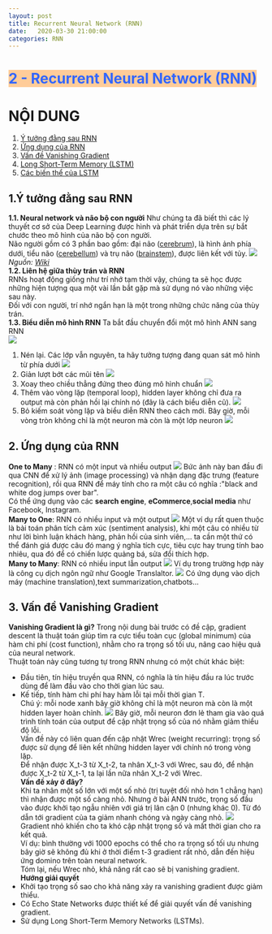 ```yaml
---
layout: post
title: Recurrent Neural Network (RNN) 
date:   2020-03-30 21:00:00
categories: RNN
---
```

<h1 style="text-align: justify;"><span style="color: #3366ff; background-color: #ffcc99;"><strong>2 - Recurrent Neural Network (RNN)</strong></span></h1>  

# NỘI DUNG
1. [Ý tưởng đằng sau RNN](#1)
2. [Ứng dụng của RNN](#2)
3. [Vấn đề Vanishing Gradient ](#3)  
4. [Long Short-Term Memory (LSTM)](#4)
5. [Các biến thể của LSTM](#5)


## 1.Ý tưởng đằng sau RNN <a name="1"></a>  
__1.1. Neural network và não bộ con người__
 Như chúng ta đã biết thì các lý thuyết cơ sở của Deep Learning được hình và phát triển dựa trên sự bắt chước theo mô hình của não bộ con người.<br>
 Não người gồm có 3 phần bao gồm: đại não ([cerebrum](https://en.wikipedia.org/wiki/Cerebrum)), là hình ảnh phía dưới, tiểu não ([cerebellum](https://en.wikipedia.org/wiki/Cerebellum)) và trụ não ([brainstem](https://en.wikipedia.org/wiki/Brainstem)), được liên kết với tủy.
 ![](https://upload.wikimedia.org/wikipedia/vi/e/e1/Nao_nguoi.jpg)
 _Nguồn: [Wiki](https://vi.wikipedia.org/wiki/N%C3%A3o_ng%C6%B0%E1%BB%9Di)_<br>
__1.2. Liên hệ giữa thùy trán và RNN__<br>
   RNNs hoạt động giống như trí nhớ tạm thời vậy, chúng ta sẽ học được những hiện tượng qua một vài lần bắt gặp mà sử dụng nó vào những việc sau này.<br>
   Đối với con người, trí nhớ ngắn hạn là một trong những chức năng của thùy trán.
 <br>
__1.3. Biểu diễn mô hình RNN__
  Ta bắt đầu chuyển đổi một mô hình ANN sang RNN <br>
  ![](https://raw.githubusercontent.com/Shindora/Yulyan-blog/gh-pages/assets/rnn/1.png)
  1. Nén lại. Các lớp vẫn nguyên, ta hãy tưởng tượng đang quan sát mô hình từ phía dưới
  ![](https://raw.githubusercontent.com/Shindora/Yulyan-blog/gh-pages/assets/rnn/2.png)
  2. Giản lượt bớt các mũi tên
  ![](https://raw.githubusercontent.com/Shindora/Yulyan-blog/gh-pages/assets/rnn/3.png)
  3. Xoay theo chiều thẳng đứng theo đúng mô hình chuẩn
  ![](https://raw.githubusercontent.com/Shindora/Yulyan-blog/gh-pages/assets/rnn/4.png)
  4. Thêm vào vòng lặp (temporal loop), hidden layer không chỉ đưa ra output mà còn phản hồi lại chính nó (đây là cách biểu diễn cũ).
  ![](https://raw.githubusercontent.com/Shindora/Yulyan-blog/gh-pages/assets/rnn/5.png)
  5. Bỏ kiếm soát vòng lặp và biểu diễn RNN theo cách mới. Bây giờ, mỗi vòng tròn không chỉ là một neuron mà còn là một lớp neuron
  ![](https://raw.githubusercontent.com/Shindora/Yulyan-blog/gh-pages/assets/rnn/6.png)
 
 
## 2.  Ứng dụng của RNN <a name="2"></a><br>
  __One to Many__ : RNN có một input và nhiều output
  ![](https://sds-platform-private.s3-us-east-2.amazonaws.com/uploads/41_blog_image_11.png)
  Bức ảnh này ban đầu đi qua CNN để xử lý ảnh (image processing) và nhận dạng đặc trưng (feature  recognition), rồi qua RNN để máy tính cho ra một câu có nghĩa :"black and white dog jumps over bar".<br>
   Có thể ứng dụng vào các __search engine__, __eCommerce__,__social media__ như Facebook, Instagram.<br>
  __Many to One__: RNN có nhiều input và một output
  ![](https://sds-platform-private.s3-us-east-2.amazonaws.com/uploads/41_blog_image_12.png)
  Một ví dụ rất quen thuộc là bài toán phân tích cảm xúc (sentiment analysis), khi một câu có nhiều từ như lời bình luận khách hàng, phản hồi của sinh viên,... ta cần một thứ có thể đánh giá được câu đó mang ý nghĩa tích cực, tiêu cực hay trung tính bao nhiêu, qua đó để có chiến lược quảng bá, sửa đổi thích hợp.<br>
   __Many to Many__: RNN có nhiều input lẫn output
   ![](https://sds-platform-private.s3-us-east-2.amazonaws.com/uploads/41_blog_image_13.png)
   Ví dụ trong trường hợp này là công cụ dịch ngôn ngữ như Google Translaltor.
    ![](https://raw.githubusercontent.com/Shindora/Yulyan-blog/gh-pages/assets/rnn/gg.png)
   Có ứng dụng vào dịch máy (machine translation),text summarization,chatbots...<br>
    
## 3. Vấn đề Vanishing Gradient <a name="3"></a><br>
 __Vanishing Gradient là gì?__
  Trong nội dung bài trước có đề cập, gradient descent là thuật toán giúp tìm ra cực tiểu toàn cục (global minimum) của hàm chi phí (cost function), nhằm cho ra trọng số tối ưu, nâng cao hiệu quả của neural network.<br>
  Thuật toán này cũng tương tự trong RNN nhưng có một chút khác biệt:
  - Đầu tiên, tín hiệu truyền qua RNN, có nghĩa là tín hiệu đầu ra lúc trước dùng để làm  đầu vào cho thời gian lúc sau.<br>
  - Kế tiếp, tính hàm chi phí hay hàm lỗi tại mỗi thời gian T.<br>
  Chú ý: mỗi node xanh bây giờ không chỉ là một neuron mà còn là một hidden layer hoàn chỉnh.
 ![](https://sds-platform-private.s3-us-east-2.amazonaws.com/uploads/41_blog_image_16.png)
 Bây giờ, mỗi neuron đơn lẻ tham gia vào quá trình tính toán của output để cập nhật trọng số của nó nhằm giảm thiểu độ lỗi.<br>
 Vấn đề này có liên quan đến cập nhật Wrec (weight recurring): trọng số được sử dụng để liên kết những hidden layer với chính nó trong vòng lặp.<br>
 Để nhận được X_t-3 từ X_t-2, ta nhân X_t-3 với Wrec, sau đó, để nhận được X_t-2 từ X_t-1, ta lại lần nữa nhân X_t-2 với Wrec.<br>
 __Vấn đề xảy ở đây?__<br>
  Khi ta nhân một số lớn với một số nhỏ (trị tuyệt đối nhỏ hơn 1 chẳng hạn) thì nhận được một số càng nhỏ. Nhưng ở bài ANN trước, trọng số đầu vào được khởi tạo ngẫu nhiên với giá trị lân cận 0 (nhưng khác 0). Từ đó dẫn tới gradient của ta giảm nhanh chóng và ngày càng nhỏ.
![](https://www.andreaperlato.com/img/vanishinggradient%20descent.png)
  Gradient nhỏ khiến cho ta khó cập nhật trọng số và mất thời gian cho ra kết quả.<br>
 Ví dụ: bình thường với 1000 epochs có thể cho ra trọng số tối ưu nhưng bây giờ sẽ không đủ khi ở thời điểm t-3 gradient rất nhỏ, dẫn đến hiệu ứng domino trên toàn neural network.<br>
 Tóm lại, nếu Wrec nhỏ, khả năng rất cao sẽ bị vanishing gradient.<br>
__Hướng giải quyết__<br>
- Khởi tạo trọng số sao cho khả năng xảy ra vanishing gradient được giảm thiểu.
- Có Echo State Networks được thiết kế để giải quyết vấn đề vanishing gradient.
- Sử dụng Long Short-Term Memory Networks (LSTMs).

 
